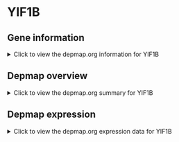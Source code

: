 <h1>YIF1B</h1>

<h2>Gene information</h2>
<details>
  <summary>Click to view the depmap.org information for YIF1B</summary>
  <iframe src="https://depmap.org/portal/gene/YIF1B?tab=about" style="border:none;width:100%;height:800px"></iframe>
</details>

<h2>Depmap overview</h2>
<details>
  <summary>Click to view the depmap.org summary for YIF1B</summary>
  <iframe src="https://depmap.org/portal/gene/YIF1B?tab=overview" style="border:none;width:100%;height:800px"></iframe>
</details>

<h2>Depmap expression</h2>
<details>
  <summary>Click to view the depmap.org expression data for YIF1B</summary>
  <iframe src="https://depmap.org/portal/gene/YIF1B?tab=characterization" style="border:none;width:100%;height:800px"></iframe>
</details>


<!--
<h2>Reactome Pathway diagram</h2>
PNAME
-->



